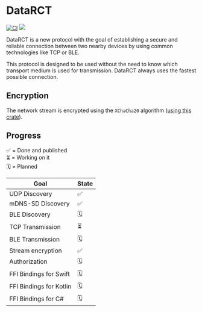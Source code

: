 # DataRCT

[![CI](https://github.com/julian-baumann/data-rct/actions/workflows/ci.yml/badge.svg)](https://github.com/julian-baumann/data-rct/actions/workflows/ci.yml)
![](https://www.repostatus.org/badges/latest/wip.svg)

DataRCT is a new protocol with the goal of establishing a secure and reliable connection between two nearby devices by using common technologies like TCP or BLE.

This protocol is designed to be used without the need to know which transport medium is used for transmission. DataRCT always uses the fastest possible connection.

## Encryption

The network stream is encrypted using the `XChaCha20` algorithm ([using this crate](https://crates.io/crates/chacha20)).


## Progress

✅ = Done and published <br />
⏳ = Working on it  <br />
🗓 = Planned <br />

| Goal                    | State  |
|-------------------------|--------|
| UDP Discovery           | ✅     |
| mDNS-SD Discovery       | ✅     |
| BLE Discovery           | 🗓     |
| TCP Transmission        | ⏳     |
| BLE Transmission        | 🗓     |
| Stream encryption       | ✅     |
| Authorization           | 🗓     |
| FFI Bindings for Swift  | 🗓     |
| FFI Bindings for Kotlin | 🗓     |
| FFI Bindings for C#     | 🗓     |
